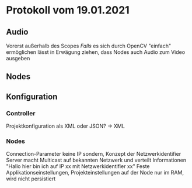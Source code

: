 # Protokoll vom 19.01.2021

## Audio
Vorerst außerhalb des Scopes
_Falls_ es sich durch OpenCV "einfach" ermöglichen lässt in Erwägung ziehen, dass Nodes auch Audio zum Video ausgeben

## Nodes


## Konfiguration
### Controller
Projektkonfiguration als XML oder JSON? -> XML

### Nodes
Connection-Parameter keine IP sondern, Konzept der Netzwerkidentifier
Server macht Multicast auf bekannten Netzwerk und verteilt Informationen "Hallo hier bin ich auf IP xx mit Netzwerkidentifier xx"
Feste Applikationseinstellungen, Projekteinstellungen auf der Node nur im RAM, wird nicht persistiert
